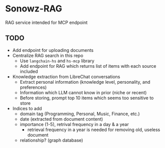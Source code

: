 # Sonowz-RAG

RAG service intended for MCP endpoint

## TODO
- Add endpoint for uploading documents
- Centralize RAG search in this repo
  - Use `langchain-hs` and `hs-mcp` library
  - Add endpoint for RAG which returns list of items with each source included
- Knowledge extraction from LibreChat conversations
  - Extract personal information (knowledge level, personality, and preferences)
  - Information which LLM cannot know in prior (niche or recent)
  - Before storing, prompt top 10 items which seems too sensitive to store
- Indices to add
  - domain tag (Programming, Personal, Music, Finance, etc.)
  - date (extracted from document content)
  - importance (1-5), retrival frequency in a day & a year
    - retrieval frequency in a year is needed for removing old, useless document
  - relationship? (graph database)
